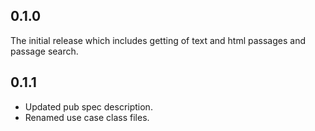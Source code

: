 ## 0.1.0

The initial release which includes getting of text and html passages and passage search.


## 0.1.1

* Updated pub spec description.
* Renamed use case class files.
